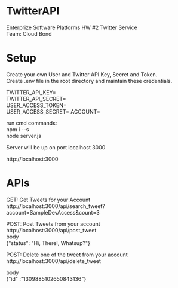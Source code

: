 # TwitterAPI

Enterprize Software Platforms HW #2 Twitter Service  
Team: Cloud Bond

# Setup

Create your own User and Twitter API Key, Secret and Token.  
Create .env file in the root directory and maintain these credentials.

TWITTER_API_KEY=  
TWITTER_API_SECRET=  
USER_ACCESS_TOKEN=  
USER_ACCESS_SECRET=
ACCOUNT=

run cmd commands:  
npm i --s  
node server.js

Server will be up on port localhost 3000

http://localhost:3000

# APIs

GET: Get Tweets for your Account  
http://localhost:3000/api/search_tweet?account=SampleDevAccess&count=3

POST: Post Tweets from your account  
http://localhost:3000/api/post_tweet  
body  
{"status": "Hi, There!, Whatsup?"}

POST: Delete one of the tweet from your account  
http://localhost:3000/api/delete_tweet

body  
{"id" :"1309885102650843136"}
